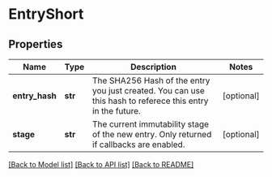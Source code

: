 # EntryShort

## Properties
Name | Type | Description | Notes
------------ | ------------- | ------------- | -------------
**entry_hash** | **str** | The SHA256 Hash of the entry you just created. You can use this hash to referece this entry in the future. | [optional] 
**stage** | **str** | The current immutability stage of the new entry. Only returned if callbacks are enabled. | [optional] 

[[Back to Model list]](../README.md#documentation-for-models) [[Back to API list]](../README.md#documentation-for-api-endpoints) [[Back to README]](../README.md)


